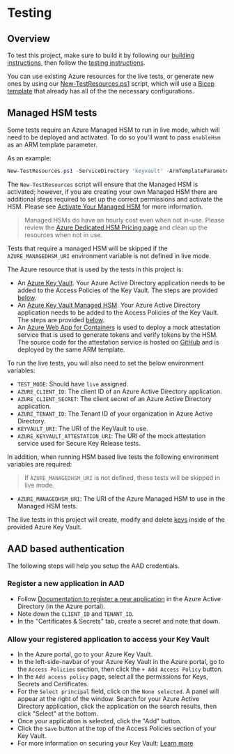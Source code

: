 # Testing

## Overview

To test this project, make sure to build it by following our [building instructions](https://github.com/Azure/azure-sdk-for-js/blob/main/CONTRIBUTING.md#building), then follow the [testing instructions](https://github.com/Azure/azure-sdk-for-js/blob/main/CONTRIBUTING.md#testing).

You can use existing Azure resources for the live tests, or generate new ones by using our [New-TestResources.ps1](https://github.com/Azure/azure-sdk-for-js/blob/main/eng/common/TestResources/New-TestResources.ps1) script, which will use a [Bicep template](https://github.com/Azure/azure-sdk-for-js/blob/main/sdk/keyvault/test-resources.bicep) that already has all of the the necessary configurations.

## Managed HSM tests

Some tests require an Azure Managed HSM to run in live mode, which will need to be deployed and activated. To do so you'll want to pass `enableHsm` as an ARM template parameter.

As an example:

```powershell
New-TestResources.ps1 -ServiceDirectory 'keyvault' -ArmTemplateParameters @{ "enableHsm" = $true }
```

The `New-TestResources` script will ensure that the Managed HSM is activated; however, if you are creating your own Managed HSM there are additional steps required to set up the correct permissions and activate the HSM. Please see [Activate Your Managed HSM](https://github.com/Azure/azure-sdk-for-js/blob/main/sdk/keyvault/keyvault-admin/README.md#activate-your-managed-hsm) for more information.

> Managed HSMs do have an hourly cost even when not in-use. Please review the [Azure Dedicated HSM Pricing page](https://azure.microsoft.com/pricing/details/azure-dedicated-hsm/#pricing) and clean up the resources when not in use.

Tests that require a managed HSM will be skipped if the `AZURE_MANAGEDHSM_URI` environment variable is not defined in live mode.

The Azure resource that is used by the tests in this project is:

- An [Azure Key Vault](https://learn.microsoft.com/azure/key-vault/general/basic-concepts). Your Azure Active Directory application needs to be added to the Access Policies of the Key Vault. The steps are provided [below](#aad-based-authentication).
- An [Azure Key Vault Managed HSM](https://learn.microsoft.com/azure/key-vault/general/basic-concepts). Your Azure Active Directory application needs to be added to the Access Policies of the Key Vault. The steps are provided [below](#aad-based-authentication).
- An [Azure Web App for Containers](https://learn.microsoft.com/azure/app-service/tutorial-custom-container?pivots=container-linux) is used to deploy a mock attestation service that is used to generate tokens and verify tokens by the HSM. The source code for the attestation service is hosted on [GitHub](https://github.com/Azure/azure-sdk-tools/tree/main/tools/keyvault-mock-attestation) and is deployed by the same ARM template.

To run the live tests, you will also need to set the below environment variables:

- `TEST_MODE`: Should have `live` assigned.
- `AZURE_CLIENT_ID`: The client ID of an Azure Active Directory application.
- `AZURE_CLIENT_SECRET`: The client secret of an Azure Active Directory application.
- `AZURE_TENANT_ID`: The Tenant ID of your organization in Azure Active Directory.
- `KEYVAULT_URI`: The URI of the KeyVault to use.
- `AZURE_KEYVAULT_ATTESTATION_URI`: The URI of the mock attestation service used for Secure Key Release tests.

In addition, when running HSM based live tests the following environment variables are required:

> If `AZURE_MANAGEDHSM_URI` is not defined, these tests will be skipped in live mode.

- `AZURE_MANAGEDHSM_URI`: The URI of the Azure Managed HSM to use in the Managed HSM tests.

The live tests in this project will create, modify and delete [keys](https://learn.microsoft.com/azure/key-vault/keys/about-keys) inside of the provided Azure Key Vault.

## AAD based authentication

The following steps will help you setup the AAD credentials.

### Register a new application in AAD

- Follow [Documentation to register a new application](https://learn.microsoft.com/azure/active-directory/develop/quickstart-register-app) in the Azure Active Directory (in the Azure portal).
- Note down the `CLIENT_ID` and `TENANT_ID`.
- In the "Certificates & Secrets" tab, create a secret and note that down.

### Allow your registered application to access your Key Vault

- In the Azure portal, go to your Azure Key Vault.
- In the left-side-navbar of your Azure Key Vault in the Azure portal, go to the `Access Policies` section, then click the `+ Add Access Policy` button.
- In the `Add access policy` page, select all the permissions for Keys, Secrets and Certificates.
- For the `Select principal` field, click on the `None selected`. A panel will appear at the right of the window. Search for your Azure Active Directory application, click the application on the search results, then click "Select" at the bottom.
- Once your application is selected, click the "Add" button.
- Click the `Save` button at the top of the Access Policies section of your Key Vault.
- For more information on securing your Key Vault: [Learn more](https://learn.microsoft.com/azure/key-vault/general/secure-your-key-vault)
